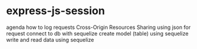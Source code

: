 # express-js-session
agenda
how to log requests
Cross-Origin Resources Sharing
using json for request
connect to db with sequelize
create model (table) using sequelize
write and read data using sequelize
